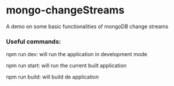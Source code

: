 # mongo-changeStreams
A demo on some basic functionalities of mongoDB change streams


### Useful commands:


npm run dev: will run the application in development mode

npm run start: will run the current built application

npm run build: will build de application
